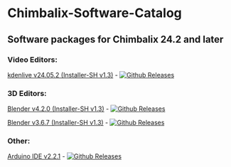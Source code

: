 # Chimbalix-Software-Catalog

## Software packages for Chimbalix 24.2 and later

### Video Editors:

[kdenlive v24.05.2 (Installer-SH v1.3)](https://github.com/Shedou/Chimbalix-Software-Catalog/releases/tag/kdenlive24052) - [![Github Releases](https://img.shields.io/github/downloads/Shedou/Chimbalix-Software-Catalog/kdenlive24052/total.svg)](https://github.com/Shedou/Chimbalix-Software-Catalog/releases/tag/kdenlive24052)

### 3D Editors:

[Blender v4.2.0 (Installer-SH v1.3)](https://github.com/Shedou/Chimbalix-Software-Catalog/releases/tag/blender420) - [![Github Releases](https://img.shields.io/github/downloads/Shedou/Chimbalix-Software-Catalog/blender420/total.svg)](https://github.com/Shedou/Chimbalix-Software-Catalog/releases/tag/blender420)

[Blender v3.6.7 (Installer-SH v1.3)](https://github.com/Shedou/Chimbalix-Software-Catalog/releases/tag/blender367) - [![Github Releases](https://img.shields.io/github/downloads/Shedou/Chimbalix-Software-Catalog/blender367/total.svg)](https://github.com/Shedou/Chimbalix-Software-Catalog/releases/tag/blender367)

### Other:

[Arduino IDE v2.2.1](https://github.com/Shedou/Chimbalix-Software-Catalog/releases/tag/arduino221_v1) - [![Github Releases](https://img.shields.io/github/downloads/Shedou/Chimbalix-Software-Catalog/arduino221_v1/total.svg)](https://github.com/Shedou/Chimbalix-Software-Catalog/releases/tag/arduino221_v1)

